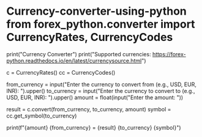 # Currency-converter-using-python from forex_python.converter import CurrencyRates, CurrencyCodes

print("Currency Converter")
print("Supported currencies: https://forex-python.readthedocs.io/en/latest/currencysource.html")

c = CurrencyRates()
cc = CurrencyCodes()

from_currency = input("Enter the currency to convert from (e.g., USD, EUR, INR): ").upper()
to_currency = input("Enter the currency to convert to (e.g., USD, EUR, INR): ").upper()
amount = float(input("Enter the amount: "))

result = c.convert(from_currency, to_currency, amount)
symbol = cc.get_symbol(to_currency)

print(f"{amount} {from_currency} = {result} {to_currency} {symbol}")
